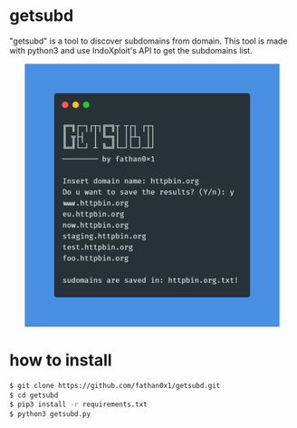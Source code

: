 # getsubd
"getsubd" is a tool to discover subdomains from domain. This tool is made with python3 and use IndoXploit's API to get the subdomains list.

<p align="center">
<img src="https://raw.githubusercontent.com/fathan0x1/getsubd/master/screenshot.png" width=450>
</p>

# how to install
```sh
$ git clone https://github.com/fathan0x1/getsubd.git
$ cd getsubd
$ pip3 install -r requirements.txt
$ python3 getsubd.py
```
